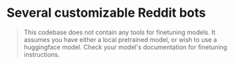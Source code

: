 # Several customizable Reddit bots

> This codebase does not contain any tools for finetuning models. It assumes you have either a local pretrained model, or wish to use a huggingface model.
> Check your model's documentation for finetuning instructions.
